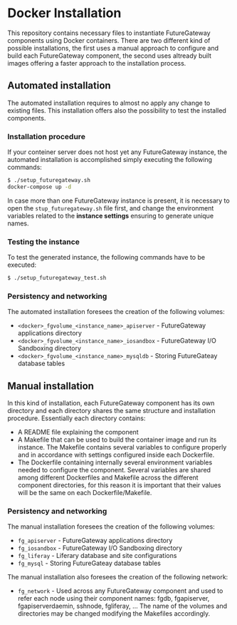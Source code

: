 # Docker Installation

This repository contains necessary files to instantiate FutureGateway components using Docker containers.
There are two different kind of possible installations, the first uses a manual approach to configure and build each FutureGateway component, the second uses altready built images offering a faster approach to the installation process.

## Automated installation
The automated installation requires to almost no apply any change to existing files. This installation offers also the possibility to test the installed components.

### Installation procedure
If your conteiner server does not host yet any FutureGateway instance, the automated installation is accomplished simply executing the following commands:

```bash
$ ./setup_futuregateway.sh
docker-compose up -d
```

In case more than one FutureGateway instance is present, it is necessary to open the `stup_futuregateway.sh` file first, and change the environment variables related to the **instance settings** ensuring to generate unique names.

### Testing the instance
To test the generated instance, the following commands have to be executed:

```bash
$ ./setup_futuregateway_test.sh
```

### Persistency and networking
 The automated installation foresees the creation of the following volumes:

 * `<docker>_fgvolume_<instance_name>_apiserver` - FutureGateway applications directory
 * `<docker>_fgvolume_<instance_name>_iosandbox` - FutureGateway I/O Sandboxing directory
 * `<docker>_fgvolume_<instance_name>_mysqldb` - Storing FutureGateay database tables

## Manual installation
In this kind of installation, each FutureGateway component has its own directory and each directory shares the same structure and installation procedure.
Essentially each directory contains:

 * A README file explaining the component
 * A Makefile that can be used to build the container image and run its instance. The Makefile contains several variables to configure properly and in accordance with settings configured inside each Dockerfile.
 * The Dockerfile containing internally several environment variables needed to configure the component. Several variables are shared among different Dockerfiles and Makefile across the different component directories, for this reason it is important that their values will be the same on each Dockerfile/Makefile.

### Persistency and networking
The manual installation foresees the creation of the following volumes:

 * `fg_apiserver` - FutureGateway applications directory
 * `fg_iosandbox` - FutureGateway I/O Sandboxing directory
 * `fg_liferay` - Liferary database and site configurations
 * `fg_mysql` - Storing FutureGateay database tables

The manual installation also foresees the creation of the following network:

 * `fg_network` - Used across any FutureGateway component and used to refer each node using their component names: fgdb, fgapiserver, fgapiserverdaemin, sshnode, fgliferay, ...
The name of the volumes and directories may be changed modifying the Makefiles accordingly.
